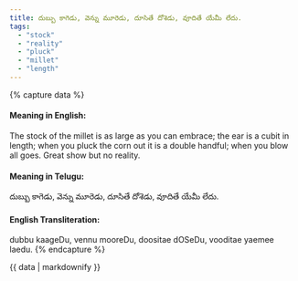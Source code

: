 ```yaml
---
title: దుబ్బు కాగెడు, వెన్ను మూరెడు, దూసితే దోశెడు, వూదితే యేమీ లేదు.
tags:
  - "stock"
  - "reality"
  - "pluck"
  - "millet"
  - "length"
---
```


{% capture data %}
#### Meaning in English:
The stock of the millet is as large as you can embrace; the ear is a cubit in length; when you pluck the corn out it is a double handful; when you blow all goes.
Great show but no reality.

#### Meaning in Telugu:
దుబ్బు కాగెడు, వెన్ను మూరెడు, దూసితే దోశెడు, వూదితే యేమీ లేదు.

#### English Transliteration:
dubbu kaageDu, vennu mooreDu, doositae dOSeDu, vooditae yaemee laedu.
{% endcapture %}

<div class="notice">{{ data | markdownify }}</div>

